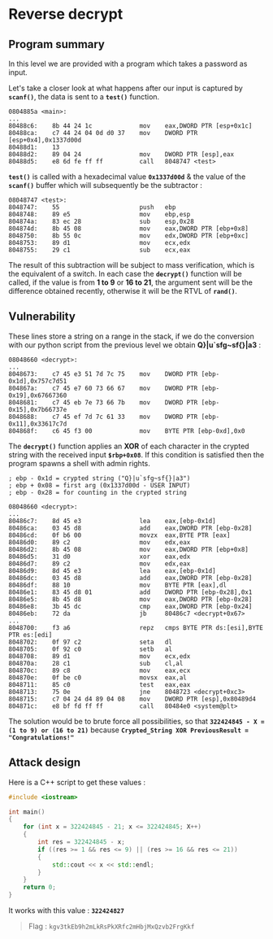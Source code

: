 # Reverse decrypt

## Program summary
In this level we are provided with a program which takes a password as input.

Let's take a closer look at what happens after our input is captured by **`scanf()`**, the data is sent to a **`test()`** function.

```
0804885a <main>:
...
80488c6:	8b 44 24 1c          	mov    eax,DWORD PTR [esp+0x1c]
80488ca:	c7 44 24 04 0d d0 37 	mov    DWORD PTR [esp+0x4],0x1337d00d
80488d1:	13 
80488d2:	89 04 24             	mov    DWORD PTR [esp],eax
80488d5:	e8 6d fe ff ff       	call   8048747 <test>
```

**`test()`** is called with a hexadecimal value **`0x1337d00d`** & the value of the **`scanf()`** buffer which will subsequently be the subtractor :

```
08048747 <test>:
8048747:	55                   	push   ebp
8048748:	89 e5                	mov    ebp,esp
804874a:	83 ec 28             	sub    esp,0x28
804874d:	8b 45 08             	mov    eax,DWORD PTR [ebp+0x8]
8048750:	8b 55 0c             	mov    edx,DWORD PTR [ebp+0xc]
8048753:	89 d1                	mov    ecx,edx
8048755:	29 c1                	sub    ecx,eax
```

The result of this subtraction will be subject to mass verification, which is the equivalent of a switch. In each case the  **`decrypt()`**  function will be called, if the value is from **1 to 9** or  **16 to 21**, the argument sent will be the difference obtained recently, otherwise it will be the RTVL of **`rand()`**.

## Vulnerability
These lines store a string on a range in the stack, if we do the conversion with our python script from the previous level we obtain **Q}|u`sfg~sf{}|a3** :
```
08048660 <decrypt>:
...
8048673:	c7 45 e3 51 7d 7c 75 	mov    DWORD PTR [ebp-0x1d],0x757c7d51
804867a:	c7 45 e7 60 73 66 67 	mov    DWORD PTR [ebp-0x19],0x67667360
8048681:	c7 45 eb 7e 73 66 7b 	mov    DWORD PTR [ebp-0x15],0x7b66737e
8048688:	c7 45 ef 7d 7c 61 33 	mov    DWORD PTR [ebp-0x11],0x33617c7d
804868f:	c6 45 f3 00          	mov    BYTE PTR [ebp-0xd],0x0
```

The **`decrypt()`** function applies an **XOR** of each character in the crypted string with the received input **`$rbp+0x08`**. If this condition is satisfied then the program spawns a shell with admin rights.

```
; ebp - 0x1d = crypted string ("Q}|u`sfg~sf{}|a3")
; ebp + 0x08 = first arg (0x1337d00d - USER INPUT)
; ebp - 0x28 = for counting in the crypted string

08048660 <decrypt>:
...
80486c7:	8d 45 e3             	lea    eax,[ebp-0x1d]
80486ca:	03 45 d8             	add    eax,DWORD PTR [ebp-0x28]
80486cd:	0f b6 00             	movzx  eax,BYTE PTR [eax]
80486d0:	89 c2                	mov    edx,eax
80486d2:	8b 45 08             	mov    eax,DWORD PTR [ebp+0x8]
80486d5:	31 d0                	xor    eax,edx
80486d7:	89 c2                	mov    edx,eax
80486d9:	8d 45 e3             	lea    eax,[ebp-0x1d]
80486dc:	03 45 d8             	add    eax,DWORD PTR [ebp-0x28]
80486df:	88 10                	mov    BYTE PTR [eax],dl
80486e1:	83 45 d8 01          	add    DWORD PTR [ebp-0x28],0x1
80486e5:	8b 45 d8             	mov    eax,DWORD PTR [ebp-0x28]
80486e8:	3b 45 dc             	cmp    eax,DWORD PTR [ebp-0x24]
80486eb:	72 da                	jb     80486c7 <decrypt+0x67>
...
8048700:	f3 a6                	repz   cmps BYTE PTR ds:[esi],BYTE PTR es:[edi]
8048702:	0f 97 c2             	seta   dl
8048705:	0f 92 c0             	setb   al
8048708:	89 d1                	mov    ecx,edx
804870a:	28 c1                	sub    cl,al
804870c:	89 c8                	mov    eax,ecx
804870e:	0f be c0             	movsx  eax,al
8048711:	85 c0                	test   eax,eax
8048713:	75 0e                	jne    8048723 <decrypt+0xc3>
8048715:	c7 04 24 d4 89 04 08 	mov    DWORD PTR [esp],0x80489d4
804871c:	e8 bf fd ff ff       	call   80484e0 <system@plt>
```

The solution would be to brute force all possibilities, so that **`322424845 - X = (1 to 9) or (16 to 21)`** because **`Crypted_String XOR PreviousResult = "Congratulations!"`**

## Attack design
Here is a C++ script to get these values :

```cpp
#include <iostream>

int main()
{
    for (int x = 322424845 - 21; x <= 322424845; X++)
    {
        int res = 322424845 - x;
        if ((res >= 1 && res <= 9) || (res >= 16 && res <= 21))
        {
            std::cout << x << std::endl;
        }
    }
    return 0;
}
```

It works with this value : **`322424827`**

> Flag : `kgv3tkEb9h2mLkRsPkXRfc2mHbjMxQzvb2FrgKkf`
